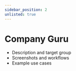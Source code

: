 ```yaml
---
sidebar_position: 2
unlisted: true
---
```


# Company Guru

- Description and target group
- Screenshots and workflows
- Example use cases
